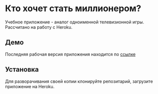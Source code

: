 # Кто хочет стать миллионером?

Учебное приложение - аналог одноименной телевизионной игры.
Рассчитано на работу с Heroku.

## Демо
Последняя рабочая версия приложения находится по [ссылке](https://powerful-stream-56290.herokuapp.com/)

## Установка
Для разворачивания своей копии клонируйте репозитарий, загрузите приложение на Heroku.
